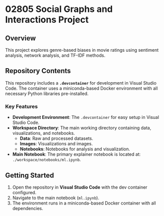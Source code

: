 # 02805 Social Graphs and Interactions Project  

## Overview  
This project explores genre-based biases in movie ratings using sentiment analysis, network analysis, and TF-IDF methods.  

## Repository Contents  
This repository includes a **`.devcontainer`** for development in Visual Studio Code. The container uses a miniconda-based Docker environment with all necessary Python libraries pre-installed.  

### Key Features  
- **Development Environment**: The `.devcontainer` for easy setup in Visual Studio Code.
- **Workspace Directory**: The main working directory containing data, visualizations, and notebooks.  
  - **Data**: Raw and processed datasets.  
  - **Images**: Visualizations and images.  
  - **Notebooks**: Notebooks for analysis and visualization.  
- **Main Notebook**: The primary explainer notebook is located at: `./workspace/notebooks/ml.ipynb`.  


## Getting Started  
1. Open the repository in **Visual Studio Code** with the dev container configured.  
2. Navigate to the main notebook (`ml.ipynb`).  
3. The environment runs in a miniconda-based Docker container with all dependencies.  
